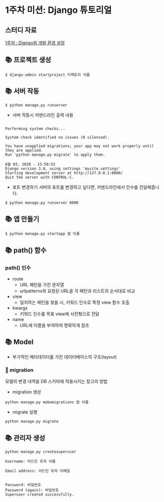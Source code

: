 # 1주차 미션: Django 튜토리얼

## 스터디 자료
[1주차 : Django와 개발 환경 설정](https://yourzinc.notion.site/1-Django-95b587b18097471c9a07e7cb8b2c598b)

## 📚 프로젝트 생성
<pre><code>$ django-admin startproject 디렉토리 이름</code></pre>
  
## 📚 서버 작동
<pre><code>$ python manage.py runserver</code></pre>
- 서버 작동시 커맨드라인 출력 내용
<pre><code>
Performing system checks...

System check identified no issues (0 silenced).

You have unapplied migrations; your app may not work properly until they are applied.
Run 'python manage.py migrate' to apply them.

8월 03, 2020 - 15:50:53
Django version 3.0, using settings 'mysite.settings'
Starting development server at http://127.0.0.1:8000/
Quit the server with CONTROL-C.
</code></pre>
- 포트 변경하기
서버의 포트를 변경하고 싶다면, 커맨드라인에서 인수를 전달해줍니다.
<pre><code>$ python manage.py runserver 8080</code></pre>

## 📚 앱 만들기
<pre><code>$ python manage.py startapp 앱 이름</code></pre>


## 📚 path() 함수
### path() 인수
- route
  - URL 패턴을 가진 문자열
  - urlpatterns와 요청된 URL을 각 패턴과 리스트의 순서대로 비교
- view
  - 일치하는 패턴을 찾을 시, 키워드 인수로 특정 view 함수 호출
- kwargs
  - 키워드 인수를 목표 view에 사전형으로 전달
- name
  - URL에 이름을 부여하여 명확하게 참조 
 

## 📚 Model
- 부가적인 메타데이터를 가진 데이터베이스의 구조(layout)
### 📖 migration
모델의 변경 내역을 DB 스키마에 적용시키는 장고의 방법
- migration 생성
<pre><code>python manage.py makemigrations 앱 이름</code></pre>
- migrate 실행
<pre><code>python manage.py migrate</code></pre>


## 📚 관리자 생성
<pre><code>python manage.py createsuperuser</code></pre>
<pre><code>Username: 어드민 유저 이름</code></pre>
<pre><code>Email address: 어드민 유저 이메일</code></pre>
<pre><code>
Password: 비밀번호
Password (again): 비밀번호
Superuser created successfully.
</code></pre>

